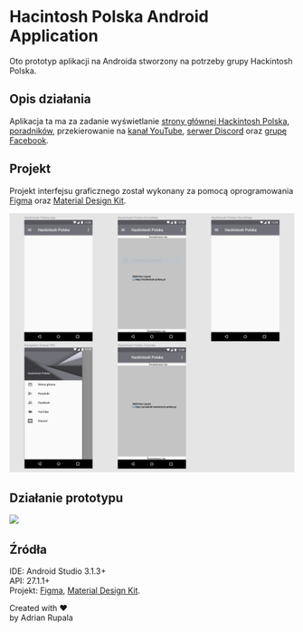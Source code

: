 # Hacintosh Polska Android Application

Oto prototyp aplikacji na Androida stworzony na potrzeby grupy Hackintosh Polska.

## Opis działania
Aplikacja ta ma za zadanie wyświetlanie [strony głównej Hackintosh Polska](http://hackintosh-polska.pl), [poradników](https://poradniki.hackintosh-polska.pl/), przekierowanie na [kanał YouTube](https://www.youtube.com/c/hackintoshpolska), [serwer Discord](http://bit.ly/HPLdiscord) oraz [grupę Facebook](https://www.facebook.com/groups/hackintoshpolska/).  

## Projekt
Projekt interfejsu graficznego został wykonany za pomocą oprogramowania [Figma](https://www.figma.com) oraz [Material Design Kit](https://materialdesignkit.com/android-gui/).

<img src="/Resources/proj.png?raw=true" >

## Działanie prototypu
<img src="/Resources/alfa.gif?raw=true">

## Źródła
IDE: Android Studio 3.1.3+  
API: 27.1.1+  
Projekt: [Figma](https://www.figma.com), [Material Design Kit](https://materialdesignkit.com/android-gui/).   

Created with ♥  
by Adrian Rupala
